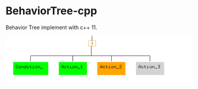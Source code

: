 # BehaviorTree-cpp
Behavior Tree implement with c++ 11.

![](https://raw.githubusercontent.com/cwj5012/BehaviorTree-cpp/master/doc/pic2.png)
